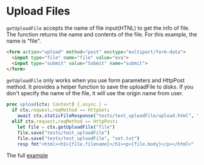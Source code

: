# Upload Files

`getUploadFile` accepts the name of file input(HTNL) to get the info of file. The function returns the name and contents of the file. For this example, the name is "file". 

```html
<form action="upload" method="post" enctype="multipart/form-data">
  <input type="file" name="file" value="eva">
  <input type="submit" value="Submit" name="submit">
</form>
```

`getUploadFile` only works when you use form parameters and HttpPost method. It provides a helper function to save the uploadFile to disks. If you don't specify the name of the file, it will use the origin name from user.

```nim
proc upload(ctx: Context) {.async.} =
  if ctx.request.reqMethod == HttpGet:
    await ctx.staticFileResponse("tests/test_uploadFile/upload.html", "")
  elif ctx.request.reqMethod == HttpPost:
    let file = ctx.getUploadFile("file")
    file.save("tests/test_uploadFile")
    file.save("tests/test_uploadFile", "set.txt")
    resp fmt"<html><h1>{file.filename}</h1><p>{file.body}</p></html>"
```

The full [example](https://github.com/planety/prologue/blob/master/tests/test_uploadFile)
